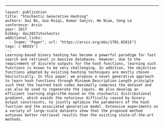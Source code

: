 ---
    layout: publication
    title: "Stochastic Generative Hashing"
    authors: Dai Bo, Guo Ruiqi, Kumar Sanjiv, He Niao, Song Le
    conference: Arxiv
    year: 2017
    bibkey: dai2017stochastic
    additional_links:
      - {name: "Paper", url: "https://arxiv.org/abs/1701.02815"}
    tags: ['ARXIV']
    ---
    Learning-based binary hashing has become a powerful paradigm for fast search and retrieval in massive databases. However, due to the requirement of discrete outputs for the hash functions, learning such functions is known to be very challenging. In addition, the objective functions adopted by existing hashing techniques are mostly chosen heuristically. In this paper, we propose a novel generative approach to learn hash functions through Minimum Description Length principle such that the learned hash codes maximally compress the dataset and can also be used to regenerate the inputs. We also develop an efficient learning algorithm based on the stochastic distributional gradient, which avoids the notorious difficulty caused by binary output constraints, to jointly optimize the parameters of the hash function and the associated generative model. Extensive experiments on a variety of large-scale datasets show that the proposed method achieves better retrieval results than the existing state-of-the-art methods.
